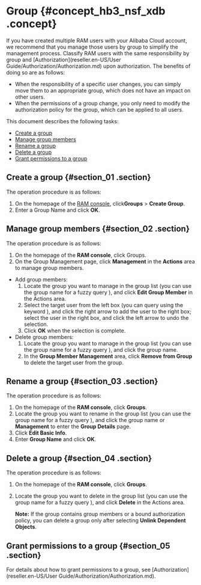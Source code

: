 # Group {#concept_hb3_nsf_xdb .concept}

If you have created multiple RAM users with your Alibaba Cloud account, we recommend that you manage those users by group to simplify the management process. Classify RAM users with the same responsibility by group and [Authorization](reseller.en-US/User Guide/Authorization/Authorization.md) upon authorization. The benefits of doing so are as follows:

-   When the responsibility of a specific user changes, you can simply move them to an appropriate group, which does not have an impact on other users.
-   When the permissions of a group change, you only need to modify the authorization policy for the group, which can be applied to all users.

This document describes the following tasks:

-   [Create a group](#)
-   [Manage group members](#)
-   [Rename a group](#)
-   [Delete a group](#)
-   [Grant permissions to a group](#)

## Create a group {#section_01 .section}

The operation procedure is as follows:

1.  On the homepage of the [RAM console](https://partners-intl.console.aliyun.com/#/ram), click**Groups** \> **Create Group**.
2.  Enter a Group Name and click **OK**.

## Manage group members {#section_02 .section}

The operation procedure is as follows:

1.  On the homepage of the **RAM console**, click Groups.
2.  On the Group Management page, click **Management** in the **Actions** area to manage group members.

-   Add group members:
    1.  Locate the group you want to manage in the group list \(you can use the group name for a fuzzy query \), and click **Edit Group Member** in the Actions area.
    2.  Select the target user from the left box \(you can query using the keyword \), and click the right arrow to add the user to the right box; select the user in the right box, and click the left arrow to undo the selection.
    3.  Click **OK** when the selection is complete.
-   Delete group members:
    1.  Locate the group you want to manage in the group list \(you can use the group name for a fuzzy query \), and click the group name.
    2.  In the **Group Member Management** area, click **Remove from Group** to delete the target user from the group.

## Rename a group {#section_03 .section}

The operation procedure is as follows:

1.  On the homepage of the **RAM console**, click **Groups**.
2.  Locate the group you want to rename in the group list \(you can use the group name for a fuzzy query \), and click the group name or **Management** to enter the **Group Details** page.
3.  Click **Edit Basic Info**.
4.  Enter **Group Name** and click **OK**.

## Delete a group {#section_04 .section}

The operation procedure is as follows:

1.  On the homepage of the **RAM console**, click **Groups**.
2.  Locate the group you want to delete in the group list \(you can use the group name for a fuzzy query \), and click **Delete** in the Actions area.

    **Note:** If the group contains group members or a bound authorization policy, you can delete a group only after selecting **Unlink Dependent Objects**.


## Grant permissions to a group {#section_05 .section}

For details about how to grant permissions to a group, see [Authorization](reseller.en-US/User Guide/Authorization/Authorization.md).

